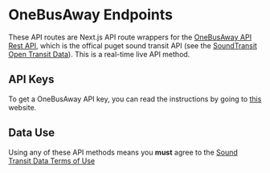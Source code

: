 # OneBusAway Endpoints

These API routes are Next.js API route wrappers for the [OneBusAway API Rest API](https://developer.onebusaway.org/api/where/methods), which is the offical puget sound transit API (see the [SoundTransit Open Transit Data](https://www.soundtransit.org/help-contacts/business-information/open-transit-data-otd)). This is a real-time live API method.

## API Keys

To get a OneBusAway API key, you can read the instructions by going to [this](https://www.soundtransit.org/help-contacts/business-information/open-transit-data-otd) website.

## Data Use

Using any of these API methods means you **must** agree to the [Sound Transit Data Terms of Use](https://www.soundtransit.org/help-contacts/business-information/open-transit-data-otd/transit-data-terms-use)
